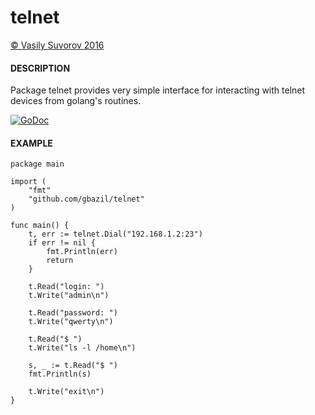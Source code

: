 # telnet

[&copy; Vasily Suvorov 2016](http://bazil.pro)

#### DESCRIPTION

Package telnet provides very simple interface for interacting with telnet devices from golang's routines.

[![GoDoc](https://godoc.org/github.com/gbazil/telnet?status.svg)](https://godoc.org/github.com/gbazil/telnet)

#### EXAMPLE

	package main

	import (
		"fmt"
		"github.com/gbazil/telnet"
	)

	func main() {
  		t, err := telnet.Dial("192.168.1.2:23")
  		if err != nil {
  			fmt.Println(err)
  			return
  		}
  
  		t.Read("login: ")
  		t.Write("admin\n")
  
  		t.Read("password: ")
  		t.Write("qwerty\n")

  		t.Read("$ ")
  		t.Write("ls -l /home\n")
  
  		s, _ := t.Read("$ ")
  		fmt.Println(s)
  		
  		t.Write("exit\n")
  	}
